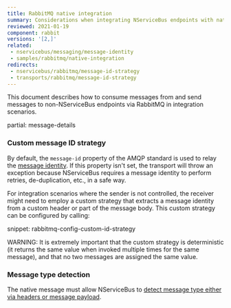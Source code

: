 ```yaml
---
title: RabbitMQ native integration
summary: Considerations when integrating NServiceBus endpoints with native RabbitMQ publishers and consumers.
reviewed: 2021-01-19
component: rabbit
versions: '[2,]'
related:
 - nservicebus/messaging/message-identity
 - samples/rabbitmq/native-integration
redirects:
 - nservicebus/rabbitmq/message-id-strategy
 - transports/rabbitmq/message-id-strategy
---
```


This document describes how to consume messages from and send messages to non-NServiceBus endpoints via RabbitMQ in integration scenarios.

partial: message-details

### Custom message ID strategy

By default, the `message-id` property of the AMQP standard is used to relay the [message identity](/nservicebus/messaging/message-identity.md). If this property isn't set, the transport will throw an exception because NServiceBus requires a message identity to perform retries, de-duplication, etc., in a safe way.

For integration scenarios where the sender is not controlled, the receiver might need to employ a custom strategy that extracts a message identity from a custom header or part of the message body. This custom strategy can be configured by calling:

snippet: rabbitmq-config-custom-id-strategy

WARNING: It is extremely important that the custom strategy is deterministic (it returns the same value when invoked multiple times for the same message), and that no two messages are assigned the same value.

### Message type detection

The native message must allow NServiceBus to [detect message type either via headers or message payload](/nservicebus/messaging/message-type-detection.md).
